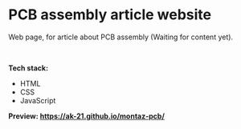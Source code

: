 # PCB assembly article website
Web page, for article about PCB assembly (Waiting for content yet).

<br>

<strong>Tech stack:</strong>
<ul>
  <li>HTML</li>
  <li>CSS</li>
  <li>JavaScript</li>
</ul>

<strong>Preview:<strong> https://ak-21.github.io/montaz-pcb/
